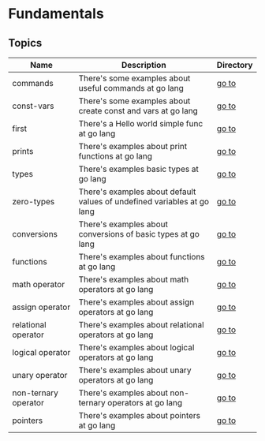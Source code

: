 # Fundamentals

## Topics

| Name                 | Description                                                             | Directory                     |
| -------------------- | ----------------------------------------------------------------------- | ----------------------------- |
| commands             | There's some examples about useful commands at go lang                  | [go to](commands)             |
| const-vars           | There's some examples about create const and vars at go lang            | [go to](const-vars)           |
| first                | There's a Hello world simple func at go lang                            | [go to](first)                |
| prints               | There's examples about print functions at go lang                       | [go to](prints)               |
| types                | There's examples basic types at go lang                                 | [go to](types)                |
| zero-types           | There's examples about default values of undefined variables at go lang | [go to](zero-types)           |
| conversions          | There's examples about conversions of basic types at go lang            | [go to](conversions)          |
| functions            | There's examples about functions at go lang                             | [go to](functions)            |
| math operator        | There's examples about math operators at go lang                        | [go to](math-operators)       |
| assign operator      | There's examples about assign operators at go lang                      | [go to](assign-operators)     |
| relational operator  | There's examples about relational operators at go lang                  | [go to](relational-operators) |
| logical operator     | There's examples about logical operators at go lang                     | [go to](logical-operators)    |
| unary operator       | There's examples about unary operators at go lang                       | [go to](logical-operators)    |
| non-ternary operator | There's examples about non-ternary operators at go lang                 | [go to](non-ternary-operator) |
| pointers             | There's examples about pointers at go lang                              | [go to](pointers)             |
